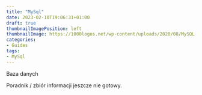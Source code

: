 ```yaml
---
title: "MySql"
date: 2023-02-10T19:06:31+01:00
draft: true
thumbnailImagePosition: left
thumbnailImage: https://1000logos.net/wp-content/uploads/2020/08/MySQL-Logo.png
categories:
- Guides
tags:
- MySql
---
```


Baza danych

Poradnik / zbiór informacji jeszcze nie gotowy.
<!--more-->

